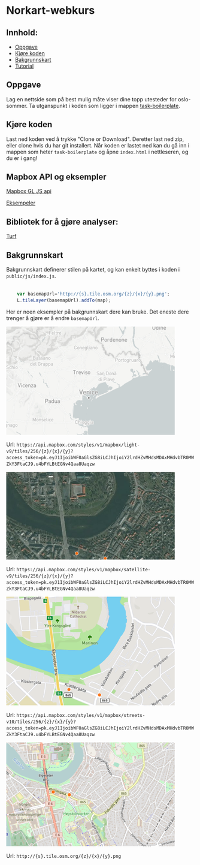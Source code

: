 # Norkart-webkurs


## Innhold:

- [Oppgave](#oppgave)
- [Kjøre koden](#kjøre-koden)
- [Bakgrunnskart](#bakgrunnskart)
- [Tutorial](#tutorial)

## Oppgave
Lag en nettside som på best mulig måte viser dine topp utesteder for oslo-sommer. Ta utganspunkt i koden som ligger i mappen [task-boilerplate](./task-boilerplate).

## Kjøre koden
Last ned koden ved å trykke "Clone or Download". Deretter last ned zip, eller clone hvis du har git installert. Når koden er lastet ned kan du gå inn i mappen som heter `task-boilerplate` og åpne `index.html` i nettleseren, og du er i gang!

## Mapbox API og eksempler <a name="tutorial"> </a>
[Mapbox GL JS api](https://www.mapbox.com/mapbox-gl-js/api)

[Eksempeler](https://www.mapbox.com/mapbox-gl-js/example/simple-map/)

## Bibliotek for å gjøre analyser:
[Turf](http://turfjs.org/)

## Bakgrunnskart

Bakgrunnskart definerer stilen på kartet, og kan enkelt byttes i koden i `public/js/index.js`.

```javascript

    var basemapUrl='http://{s}.tile.osm.org/{z}/{x}/{y}.png';
    L.tileLayer(basemapUrl).addTo(map);

```
Her er noen eksempler på bakgrunnskart dere kan bruke. Det eneste dere trenger å gjøre er å endre `basemapUrl`.


<img src="./img/grey.png" width="450px"/>

Url: `https://api.mapbox.com/styles/v1/mapbox/light-v9/tiles/256/{z}/{x}/{y}?access_token=pk.eyJ1IjoibWF0aGlsZG8iLCJhIjoiY2lrdHZvMHdsMDAxMHdvbTR0MWZkY3FtaCJ9.u4bFYLBtEGNv4Qaa8Uaqzw`

<img src="./img/satellite.png" width="450px"/>

Url: `https://api.mapbox.com/styles/v1/mapbox/satellite-v9/tiles/256/{z}/{x}/{y}?access_token=pk.eyJ1IjoibWF0aGlsZG8iLCJhIjoiY2lrdHZvMHdsMDAxMHdvbTR0MWZkY3FtaCJ9.u4bFYLBtEGNv4Qaa8Uaqzw`


<img src="./img/streets.png" width="450px"/>

Url: `https://api.mapbox.com/styles/v1/mapbox/streets-v10/tiles/256/{z}/{x}/{y}?access_token=pk.eyJ1IjoibWF0aGlsZG8iLCJhIjoiY2lrdHZvMHdsMDAxMHdvbTR0MWZkY3FtaCJ9.u4bFYLBtEGNv4Qaa8Uaqzw`


<img src="./img/osm.png" width="450px"/>

Url: `http://{s}.tile.osm.org/{z}/{x}/{y}.png`
